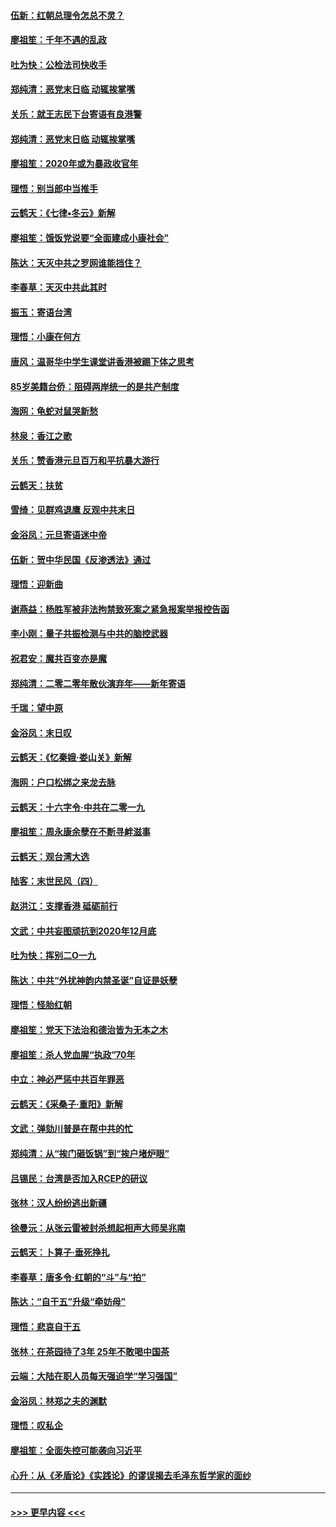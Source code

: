 #### [伍新：红朝总理令怎总不灵？](../pages/nsc993/n11770813.md?t=01071633) 
#### [廖祖笙：千年不遇的乱政](../pages/nsc993/n11770373.md?t=01071633) 
#### [吐为快：公检法司快收手](../pages/nsc993/n11770359.md?t=01071633) 
#### [郑纯清：恶党末日临 动辄挨掌嘴](../pages/nsc993/n11769912.md?t=01071633) 
#### [关乐：就王志民下台寄语有良港警](../pages/nsc993/n11769903.md?t=01071633) 
#### [郑纯清：恶党末日临 动辄挨掌嘴](../pages/nsc993/n11769356.md?t=01071633) 
#### [廖祖笙：2020年或为暴政收官年](../pages/nsc993/n11768216.md?t=01071633) 
#### [理悟：别当郎中当推手](../pages/nsc993/n11768243.md?t=01071633) 
#### [云鹤天：《七律▪冬云》新解](../pages/nsc993/n11768204.md?t=01071633) 
#### [廖祖笙：饿饭党说要“全面建成小康社会”](../pages/nsc993/n11767482.md?t=01071633) 
#### [陈达：天灭中共之罗网谁能挡住？](../pages/nsc993/n11767465.md?t=01071633) 
#### [李春草：天灭中共此其时](../pages/nsc993/n11767452.md?t=01071633) 
#### [振玉：寄语台湾](../pages/nsc993/n11767432.md?t=01071633) 
#### [理悟：小康在何方](../pages/nsc993/n11767394.md?t=01071633) 
#### [唐风：温哥华中学生课堂讲香港被踢下体之思考](../pages/nsc993/n11766848.md?t=01071633) 
#### [85岁美籍台侨：阻碍两岸统一的是共产制度](../pages/nsc993/n11765043.md?t=01071633) 
#### [海网：龟蛇对鼠哭新愁](../pages/nsc993/n11764895.md?t=01071633) 
#### [林泉：香江之歌](../pages/nsc993/n11764415.md?t=01071633) 
#### [关乐：赞香港元旦百万和平抗暴大游行](../pages/nsc993/n11764382.md?t=01071633) 
#### [云鹤天：扶贫](../pages/nsc993/n11764245.md?t=01071633) 
#### [雪绮：见群鸡退鹰  反观中共末日](../pages/nsc993/n11762112.md?t=01071633) 
#### [金浴凤：元旦寄语迷中帝](../pages/nsc993/n11761788.md?t=01071633) 
#### [伍新：贺中华民国《反渗透法》通过](../pages/nsc993/n11761994.md?t=01071633) 
#### [理悟：迎新曲](../pages/nsc993/n11761152.md?t=01071633) 
#### [谢燕益：杨胜军被非法拘禁致死案之紧急报案举报控告函](../pages/nsc993/n11756134.md?t=01071633) 
#### [李小刚：量子共振检测与中共的脑控武器](../pages/nsc993/n11754518.md?t=01071633) 
#### [祝君安：魔共百变亦是魔](../pages/nsc993/n11754469.md?t=01071633) 
#### [郑纯清：二零二零年散伙演弃年——新年寄语](../pages/nsc993/n11754195.md?t=01071633) 
#### [千瑞：望中原](../pages/nsc993/n11754159.md?t=01071633) 
#### [金浴凤：末日叹](../pages/nsc993/n11752359.md?t=01071633) 
#### [云鹤天：《忆秦娥‧娄山关》新解](../pages/nsc993/n11752348.md?t=01071633) 
#### [海网：户口松绑之来龙去脉](../pages/nsc993/n11752328.md?t=01071633) 
#### [云鹤天：十六字令‧中共在二零一九](../pages/nsc993/n11752305.md?t=01071633) 
#### [廖祖笙：周永康余孽在不断寻衅滋事](../pages/nsc993/n11751013.md?t=01071633) 
#### [云鹤天：观台湾大选](../pages/nsc993/n11751007.md?t=01071633) 
#### [陆客：末世民风（四）](../pages/nsc993/n11749203.md?t=01071633) 
#### [赵洪江：支撑香港 砥砺前行](../pages/nsc993/n11748482.md?t=01071633) 
#### [文武：中共妄图顽抗到2020年12月底](../pages/nsc993/n11748446.md?t=01071633) 
#### [吐为快：挥别二O一九](../pages/nsc993/n11748411.md?t=01071633) 
#### [陈达：中共“外扰神韵内禁圣诞”自证是妖孽](../pages/nsc993/n11748226.md?t=01071633) 
#### [理悟：怪胎红朝](../pages/nsc993/n11748206.md?t=01071633) 
#### [廖祖笙：党天下法治和德治皆为无本之木](../pages/nsc993/n11748135.md?t=01071633) 
#### [廖祖笙：杀人党血腥“执政”70年](../pages/nsc993/n11745144.md?t=01071633) 
#### [中立：神必严惩中共百年罪恶](../pages/nsc993/n11744970.md?t=01071633) 
#### [云鹤天：《采桑子‧重阳》新解](../pages/nsc993/n11744948.md?t=01071633) 
#### [文武：弹劾川普是在帮中共的忙](../pages/nsc993/n11744758.md?t=01071633) 
#### [郑纯清：从“挨门砸饭锅”到“挨户堵炉眼”](../pages/nsc993/n11744745.md?t=01071633) 
#### [吕锡民：台湾是否加入RCEP的研议](../pages/nsc993/n11744701.md?t=01071633) 
#### [张林：汉人纷纷逃出新疆](../pages/nsc993/n11743530.md?t=01071633) 
#### [徐曼沅：从张云雷被封杀想起相声大师吴兆南](../pages/nsc993/n11741816.md?t=01071633) 
#### [云鹤天：卜算子‧垂死挣扎](../pages/nsc993/n11739956.md?t=01071633) 
#### [李春草：唐多令‧红朝的“斗”与“拍”](../pages/nsc993/n11739830.md?t=01071633) 
#### [陈达：“自干五”升级“牵妨母”](../pages/nsc993/n11739724.md?t=01071633) 
#### [理悟：悲哀自干五](../pages/nsc993/n11739547.md?t=01071633) 
#### [张林：在茶园待了3年 25年不敢喝中国茶](../pages/nsc993/n11739240.md?t=01071633) 
#### [云端：大陆在职人员每天强迫学“学习强国”](../pages/nsc993/n11738735.md?t=01071633) 
#### [金浴凤：林郑之夫的渊默](../pages/nsc993/n11737735.md?t=01071633) 
#### [理悟：叹私企](../pages/nsc993/n11737715.md?t=01071633) 
#### [廖祖笙：全面失控可能袭向习近平](../pages/nsc993/n11737704.md?t=01071633) 
#### [心升：从《矛盾论》《实践论》的谬误揭去毛泽东哲学家的面纱](../pages/nsc993/n11736962.md?t=01071633) 

----
#### [ >>> 更早内容 <<< ](../indexes/nsc993-earlier.md)
